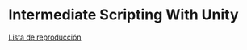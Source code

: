 # Intermediate Scripting With Unity

[Lista de reproducción](https://www.youtube.com/watch?v=HzIqrlSbjjU&list=PL2S_8bppPrK5L08yWuvah29alpYJtFWNJ)
